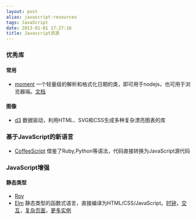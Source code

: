 ```yaml
---
layout: post
alias: javascript-resources
tags: JavaScript
date: 2013-01-01 17:27:16
title: Javascript资源
---
```


### 优秀库

#### 常用

*   [moment](http://momentjs.com/) 一个轻量级的解析和格式化日期的类，即可用于nodejs，也可用于浏览器端。[文档](http://momentjs.com/docs/)

#### 图像

*   [d3](http://d3js.org/) 数据驱动，利用HTML、SVG和CSS生成多种复杂漂亮图表的库

### 基于JavaScript的新语言

*   [CoffeeScript](http://coffeescript.org/) 借鉴了Ruby,Python等语法，代码直接转换为JavaScript源代码

### JavaScript增强

#### 静态类型

*   [Roy](http://roy.brianmckenna.org/)
*   [Elm](http://elm-lang.org/) 静态类型的函数式语言，直接编译为HTML/CSS/JavaScript。[时钟](http://elm-lang.org/edit/examples/Intermediate/Clock.elm)，[交互](http://elm-lang.org/edit/examples/Reactive/Transforms.elm)，[复杂页面](http://elm-lang.org/edit/Examples.elm)，[更多实例](http://elm-lang.org/Examples.elm)
